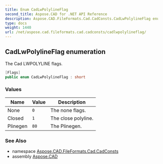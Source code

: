 ```yaml
---
title: Enum CadLwPolylineFlag
second_title: Aspose.CAD for .NET API Reference
description: Aspose.CAD.FileFormats.Cad.CadConsts.CadLwPolylineFlag enum. The Cad LWPOLYLINE flags
type: docs
weight: 1440
url: /net/aspose.cad.fileformats.cad.cadconsts/cadlwpolylineflag/
---
```

## CadLwPolylineFlag enumeration

The Cad LWPOLYLINE flags.

```csharp
[Flags]
public enum CadLwPolylineFlag : short
```

### Values

| Name | Value | Description |
| --- | --- | --- |
| None | `0` | The none flags. |
| Closed | `1` | The close polyline. |
| Plinegen | `80` | The Plinegen. |

### See Also

* namespace [Aspose.CAD.FileFormats.Cad.CadConsts](../../aspose.cad.fileformats.cad.cadconsts/)
* assembly [Aspose.CAD](../../)


